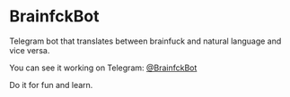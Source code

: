 # BrainfckBot
Telegram bot that translates between brainfuck and natural language and vice versa.

You can see it working on Telegram: [@BrainfckBot](https://telegram.me/BrainfckBot)

Do it for fun and learn.
